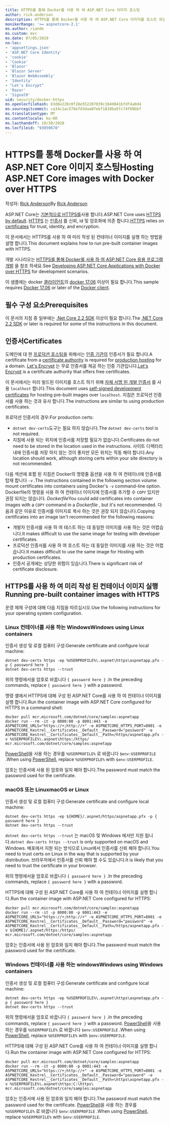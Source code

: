 ```yaml
---
title: HTTPS를 통해 Docker를 사용 하 여 ASP.NET Core 이미지 호스팅
author: rick-anderson
description: HTTPS를 통해 Docker를 사용 하 여 ASP.NET Core 이미지를 호스트 하는 방법을 알아봅니다.
monikerRange: '>= aspnetcore-2.1'
ms.author: riande
ms.custom: mvc
ms.date: 07/05/2019
no-loc:
- 'appsettings.json'
- 'ASP.NET Core Identity'
- 'cookie'
- 'Cookie'
- 'Blazor'
- 'Blazor Server'
- 'Blazor WebAssembly'
- 'Identity'
- "Let's Encrypt"
- 'Razor'
- 'SignalR'
uid: security/docker-https
ms.openlocfilehash: 63d6e220c0f28e552207039c1649041bfdf4a0d4
ms.sourcegitcommit: ca34c1ac578e7d3daa0febf1810ba5fc74f60bbf
ms.translationtype: MT
ms.contentlocale: ko-KR
ms.lasthandoff: 10/30/2020
ms.locfileid: "93059678"
---
```

# <a name="hosting-aspnet-core-images-with-docker-over-https"></a><span data-ttu-id="c149c-103">HTTPS를 통해 Docker를 사용 하 여 ASP.NET Core 이미지 호스팅</span><span class="sxs-lookup"><span data-stu-id="c149c-103">Hosting ASP.NET Core images with Docker over HTTPS</span></span>

<span data-ttu-id="c149c-104">작성자: [Rick Anderson](https://twitter.com/RickAndMSFT)</span><span class="sxs-lookup"><span data-stu-id="c149c-104">By [Rick Anderson](https://twitter.com/RickAndMSFT)</span></span>

<span data-ttu-id="c149c-105">ASP.NET Core는 [기본적으로 HTTPS를](./enforcing-ssl.md)사용 합니다.</span><span class="sxs-lookup"><span data-stu-id="c149c-105">ASP.NET Core uses [HTTPS by default](./enforcing-ssl.md).</span></span> <span data-ttu-id="c149c-106">[HTTPS](https://en.wikipedia.org/wiki/HTTPS) 는 [인증서](https://en.wikipedia.org/wiki/Public_key_certificate) 를 신뢰, id 및 암호화에 의존 합니다.</span><span class="sxs-lookup"><span data-stu-id="c149c-106">[HTTPS](https://en.wikipedia.org/wiki/HTTPS) relies on [certificates](https://en.wikipedia.org/wiki/Public_key_certificate) for trust, identity, and encryption.</span></span>

<span data-ttu-id="c149c-107">이 문서에서는 HTTPS를 사용 하 여 미리 작성 된 컨테이너 이미지를 실행 하는 방법을 설명 합니다.</span><span class="sxs-lookup"><span data-stu-id="c149c-107">This document explains how to run pre-built container images with HTTPS.</span></span>

<span data-ttu-id="c149c-108">개발 시나리오는 [HTTPS를 통해 Docker를 사용 하 여 ASP.NET Core 응용 프로그램 개발](https://github.com/dotnet/dotnet-docker/blob/master/samples/run-aspnetcore-https-development.md) 을 참조 하세요.</span><span class="sxs-lookup"><span data-stu-id="c149c-108">See [Developing ASP.NET Core Applications with Docker over HTTPS](https://github.com/dotnet/dotnet-docker/blob/master/samples/run-aspnetcore-https-development.md) for development scenarios.</span></span>

<span data-ttu-id="c149c-109">이 샘플에는 docker [클라이언트](https://www.docker.com/products/docker)의 [docker 17.06](https://docs.docker.com/release-notes/docker-ce) 이상이 필요 합니다.</span><span class="sxs-lookup"><span data-stu-id="c149c-109">This sample requires [Docker 17.06](https://docs.docker.com/release-notes/docker-ce) or later of the [Docker client](https://www.docker.com/products/docker).</span></span>

## <a name="prerequisites"></a><span data-ttu-id="c149c-110">필수 구성 요소</span><span class="sxs-lookup"><span data-stu-id="c149c-110">Prerequisites</span></span>

<span data-ttu-id="c149c-111">이 문서의 지침 중 일부에는 [.Net Core 2.2 SDK](https://dotnet.microsoft.com/download) 이상이 필요 합니다.</span><span class="sxs-lookup"><span data-stu-id="c149c-111">The [.NET Core 2.2 SDK](https://dotnet.microsoft.com/download) or later is required for some of the instructions in this document.</span></span>

## <a name="certificates"></a><span data-ttu-id="c149c-112">인증서</span><span class="sxs-lookup"><span data-stu-id="c149c-112">Certificates</span></span>

<span data-ttu-id="c149c-113">도메인에 대 한 [프로덕션 호스팅을](https://blogs.msdn.microsoft.com/webdev/2017/11/29/configuring-https-in-asp-net-core-across-different-platforms/) 위해서는 [인증 기관의](https://wikipedia.org/wiki/Certificate_authority) 인증서가 필요 합니다.</span><span class="sxs-lookup"><span data-stu-id="c149c-113">A certificate from a [certificate authority](https://wikipedia.org/wiki/Certificate_authority) is required for [production hosting](https://blogs.msdn.microsoft.com/webdev/2017/11/29/configuring-https-in-asp-net-core-across-different-platforms/) for a domain.</span></span> <span data-ttu-id="c149c-114">[Let's Encrypt](https://letsencrypt.org/) 는 무료 인증서를 제공 하는 인증 기관입니다.</span><span class="sxs-lookup"><span data-stu-id="c149c-114">[Let's Encrypt](https://letsencrypt.org/) is a certificate authority that offers free certificates.</span></span>

<span data-ttu-id="c149c-115">이 문서에서는 미리 빌드된 이미지를 호스트 하기 위해 [자체 서명 된 개발 인증서](https://en.wikipedia.org/wiki/Self-signed_certificate) 를 사용 `localhost` 합니다.</span><span class="sxs-lookup"><span data-stu-id="c149c-115">This document uses [self-signed development certificates](https://en.wikipedia.org/wiki/Self-signed_certificate) for hosting pre-built images over `localhost`.</span></span> <span data-ttu-id="c149c-116">지침은 프로덕션 인증서를 사용 하는 것과 유사 합니다.</span><span class="sxs-lookup"><span data-stu-id="c149c-116">The instructions are similar to using production certificates.</span></span>

<span data-ttu-id="c149c-117">프로덕션 인증서의 경우:</span><span class="sxs-lookup"><span data-stu-id="c149c-117">For production certs:</span></span>

* <span data-ttu-id="c149c-118">`dotnet dev-certs`도구는 필요 하지 않습니다.</span><span class="sxs-lookup"><span data-stu-id="c149c-118">The `dotnet dev-certs` tool is not required.</span></span>
* <span data-ttu-id="c149c-119">지침에 사용 되는 위치에 인증서를 저장할 필요가 없습니다.</span><span class="sxs-lookup"><span data-stu-id="c149c-119">Certificates do not need to be stored in the location used in the instructions.</span></span> <span data-ttu-id="c149c-120">사이트 디렉터리 내에 인증서를 저장 하지 않는 것이 좋지만 모든 위치는 작동 해야 합니다.</span><span class="sxs-lookup"><span data-stu-id="c149c-120">Any location should work, although storing certs within your site directory is not recommended.</span></span>

<span data-ttu-id="c149c-121">다음 섹션에 포함 된 지침은 Docker의 명령줄 옵션을 사용 하 여 컨테이너에 인증서를 탑재 합니다 `-v` .</span><span class="sxs-lookup"><span data-stu-id="c149c-121">The instructions contained in the following section volume mount certificates into containers using Docker's `-v` command-line option.</span></span> <span data-ttu-id="c149c-122">Dockerfile의 명령을 사용 하 여 컨테이너 이미지에 인증서를 추가할 수 `COPY` 있지만 권장 되지는 않습니다. *Dockerfile*</span><span class="sxs-lookup"><span data-stu-id="c149c-122">You could add certificates into container images with a `COPY` command in a *Dockerfile* , but it's not recommended.</span></span> <span data-ttu-id="c149c-123">다음과 같은 이유로 인증서를 이미지로 복사 하는 것은 권장 되지 않습니다.</span><span class="sxs-lookup"><span data-stu-id="c149c-123">Copying certificates into an image isn't recommended for the following reasons:</span></span>

* <span data-ttu-id="c149c-124">개발자 인증서를 사용 하 여 테스트 하는 데 동일한 이미지를 사용 하는 것은 어렵습니다.</span><span class="sxs-lookup"><span data-stu-id="c149c-124">It makes difficult to use the same image for testing with developer certificates.</span></span>
* <span data-ttu-id="c149c-125">프로덕션 인증서를 사용 하 여 호스트 하는 데 동일한 이미지를 사용 하는 것은 어렵습니다.</span><span class="sxs-lookup"><span data-stu-id="c149c-125">It makes difficult to use the same image for Hosting with production certificates.</span></span>
* <span data-ttu-id="c149c-126">인증서 공개에는 상당한 위험이 있습니다.</span><span class="sxs-lookup"><span data-stu-id="c149c-126">There is significant risk of certificate disclosure.</span></span>

## <a name="running-pre-built-container-images-with-https"></a><span data-ttu-id="c149c-127">HTTPS를 사용 하 여 미리 작성 된 컨테이너 이미지 실행</span><span class="sxs-lookup"><span data-stu-id="c149c-127">Running pre-built container images with HTTPS</span></span>

<span data-ttu-id="c149c-128">운영 체제 구성에 대해 다음 지침을 따르십시오.</span><span class="sxs-lookup"><span data-stu-id="c149c-128">Use the following instructions for your operating system configuration.</span></span>

### <a name="windows-using-linux-containers"></a><span data-ttu-id="c149c-129">Linux 컨테이너를 사용 하는 Windows</span><span class="sxs-lookup"><span data-stu-id="c149c-129">Windows using Linux containers</span></span>

<span data-ttu-id="c149c-130">인증서 생성 및 로컬 컴퓨터 구성:</span><span class="sxs-lookup"><span data-stu-id="c149c-130">Generate certificate and configure local machine:</span></span>

```dotnetcli
dotnet dev-certs https -ep %USERPROFILE%\.aspnet\https\aspnetapp.pfx -p { password here }
dotnet dev-certs https --trust
```

<span data-ttu-id="c149c-131">위의 명령에서을 암호로 바꿉니다 `{ password here }` .</span><span class="sxs-lookup"><span data-stu-id="c149c-131">In the preceding commands, replace `{ password here }` with a password.</span></span>

<span data-ttu-id="c149c-132">명령 셸에서 HTTPS에 대해 구성 된 ASP.NET Core를 사용 하 여 컨테이너 이미지를 실행 합니다.</span><span class="sxs-lookup"><span data-stu-id="c149c-132">Run the container image with ASP.NET Core configured for HTTPS in a command shell:</span></span>

```console
docker pull mcr.microsoft.com/dotnet/core/samples:aspnetapp
docker run --rm -it -p 8000:80 -p 8001:443 -e ASPNETCORE_URLS="https://+;http://+" -e ASPNETCORE_HTTPS_PORT=8001 -e ASPNETCORE_Kestrel__Certificates__Default__Password="password" -e ASPNETCORE_Kestrel__Certificates__Default__Path=/https/aspnetapp.pfx -v %USERPROFILE%\.aspnet\https:/https/ mcr.microsoft.com/dotnet/core/samples:aspnetapp
```

<span data-ttu-id="c149c-133">[PowerShell](/powershell/scripting/overview)을 사용 하는 경우를 `%USERPROFILE%` 로 바꿉니다 `$env:USERPROFILE` .</span><span class="sxs-lookup"><span data-stu-id="c149c-133">When using [PowerShell](/powershell/scripting/overview), replace `%USERPROFILE%` with `$env:USERPROFILE`.</span></span>

<span data-ttu-id="c149c-134">암호는 인증서에 사용 된 암호와 일치 해야 합니다.</span><span class="sxs-lookup"><span data-stu-id="c149c-134">The password must match the password used for the certificate.</span></span>

### <a name="macos-or-linux"></a><span data-ttu-id="c149c-135">macOS 또는 Linux</span><span class="sxs-lookup"><span data-stu-id="c149c-135">macOS or Linux</span></span>

<span data-ttu-id="c149c-136">인증서 생성 및 로컬 컴퓨터 구성:</span><span class="sxs-lookup"><span data-stu-id="c149c-136">Generate certificate and configure local machine:</span></span>

```dotnetcli
dotnet dev-certs https -ep ${HOME}/.aspnet/https/aspnetapp.pfx -p { password here }
dotnet dev-certs https --trust
```

<span data-ttu-id="c149c-137">`dotnet dev-certs https --trust` 는 macOS 및 Windows 에서만 지원 됩니다.</span><span class="sxs-lookup"><span data-stu-id="c149c-137">`dotnet dev-certs https --trust` is only supported on macOS and Windows.</span></span> <span data-ttu-id="c149c-138">배포에서 지원 되는 방식으로 Linux에서 인증서를 신뢰 해야 합니다.</span><span class="sxs-lookup"><span data-stu-id="c149c-138">You need to trust certs on Linux in the way that is supported by your distribution.</span></span> <span data-ttu-id="c149c-139">브라우저에서 인증서를 신뢰 해야 할 수도 있습니다.</span><span class="sxs-lookup"><span data-stu-id="c149c-139">It is likely that you need to trust the certificate in your browser.</span></span>

<span data-ttu-id="c149c-140">위의 명령에서을 암호로 바꿉니다 `{ password here }` .</span><span class="sxs-lookup"><span data-stu-id="c149c-140">In the preceding commands, replace `{ password here }` with a password.</span></span>

<span data-ttu-id="c149c-141">HTTPS에 대해 구성 된 ASP.NET Core를 사용 하 여 컨테이너 이미지를 실행 합니다.</span><span class="sxs-lookup"><span data-stu-id="c149c-141">Run the container image with ASP.NET Core configured for HTTPS:</span></span>

```console
docker pull mcr.microsoft.com/dotnet/core/samples:aspnetapp
docker run --rm -it -p 8000:80 -p 8001:443 -e ASPNETCORE_URLS="https://+;http://+" -e ASPNETCORE_HTTPS_PORT=8001 -e ASPNETCORE_Kestrel__Certificates__Default__Password="password" -e ASPNETCORE_Kestrel__Certificates__Default__Path=/https/aspnetapp.pfx -v ${HOME}/.aspnet/https:/https/ mcr.microsoft.com/dotnet/core/samples:aspnetapp
```

<span data-ttu-id="c149c-142">암호는 인증서에 사용 된 암호와 일치 해야 합니다.</span><span class="sxs-lookup"><span data-stu-id="c149c-142">The password must match the password used for the certificate.</span></span>

### <a name="windows-using-windows-containers"></a><span data-ttu-id="c149c-143">Windows 컨테이너를 사용 하는 windows</span><span class="sxs-lookup"><span data-stu-id="c149c-143">Windows using Windows containers</span></span>

<span data-ttu-id="c149c-144">인증서 생성 및 로컬 컴퓨터 구성:</span><span class="sxs-lookup"><span data-stu-id="c149c-144">Generate certificate and configure local machine:</span></span>

```dotnetcli
dotnet dev-certs https -ep %USERPROFILE%\.aspnet\https\aspnetapp.pfx -p { password here }
dotnet dev-certs https --trust
```

<span data-ttu-id="c149c-145">위의 명령에서을 암호로 바꿉니다 `{ password here }` .</span><span class="sxs-lookup"><span data-stu-id="c149c-145">In the preceding commands, replace `{ password here }` with a password.</span></span> <span data-ttu-id="c149c-146">[PowerShell](/powershell/scripting/overview)을 사용 하는 경우를 `%USERPROFILE%` 로 바꿉니다 `$env:USERPROFILE` .</span><span class="sxs-lookup"><span data-stu-id="c149c-146">When using [PowerShell](/powershell/scripting/overview), replace `%USERPROFILE%` with `$env:USERPROFILE`.</span></span>

<span data-ttu-id="c149c-147">HTTPS에 대해 구성 된 ASP.NET Core를 사용 하 여 컨테이너 이미지를 실행 합니다.</span><span class="sxs-lookup"><span data-stu-id="c149c-147">Run the container image with ASP.NET Core configured for HTTPS:</span></span>

```console
docker pull mcr.microsoft.com/dotnet/core/samples:aspnetapp
docker run --rm -it -p 8000:80 -p 8001:443 -e ASPNETCORE_URLS="https://+;http://+" -e ASPNETCORE_HTTPS_PORT=8001 -e ASPNETCORE_Kestrel__Certificates__Default__Password="password" -e ASPNETCORE_Kestrel__Certificates__Default__Path=\https\aspnetapp.pfx -v %USERPROFILE%\.aspnet\https:C:\https\ mcr.microsoft.com/dotnet/core/samples:aspnetapp
```

<span data-ttu-id="c149c-148">암호는 인증서에 사용 된 암호와 일치 해야 합니다.</span><span class="sxs-lookup"><span data-stu-id="c149c-148">The password must match the password used for the certificate.</span></span> <span data-ttu-id="c149c-149">[PowerShell](/powershell/scripting/overview)을 사용 하는 경우를 `%USERPROFILE%` 로 바꿉니다 `$env:USERPROFILE` .</span><span class="sxs-lookup"><span data-stu-id="c149c-149">When using [PowerShell](/powershell/scripting/overview), replace `%USERPROFILE%` with `$env:USERPROFILE`.</span></span>